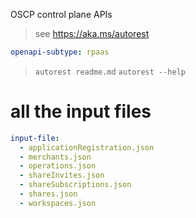 OSCP control plane APIs

> see https://aka.ms/autorest

```yaml
openapi-subtype: rpaas
```

> `autorest readme.md`
> `autorest --help`

# all the input files
```yaml $(tag) == 'package-2020-06-23-preview'
input-file:
  - applicationRegistration.json
  - merchants.json
  - operations.json
  - shareInvites.json
  - shareSubscriptions.json
  - shares.json
  - workspaces.json
```
